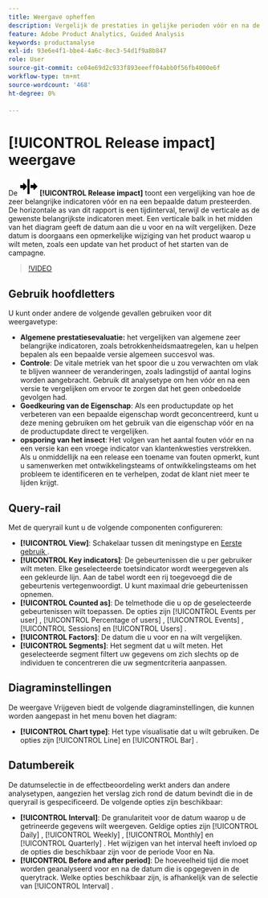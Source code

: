```yaml
---
title: Weergave opheffen
description: Vergelijk de prestaties in gelijke perioden vóór en na de release.
feature: Adobe Product Analytics, Guided Analysis
keywords: productanalyse
exl-id: 93e6e4f1-bbe4-4a6c-8ec3-54d1f9a8b847
role: User
source-git-commit: ce04e69d2c933f893eeeff04abb0f56fb4000e6f
workflow-type: tm+mt
source-wordcount: '468'
ht-degree: 0%

---
```


# [!UICONTROL Release impact] weergave

De ![ mening van de Versie ](/help/assets/icons/Release.svg) **[!UICONTROL Release impact]** toont een vergelijking van hoe de zeer belangrijke indicatoren vóór en na een bepaalde datum presteerden. De horizontale as van dit rapport is een tijdinterval, terwijl de verticale as de gewenste belangrijkste indicatoren meet. Een verticale balk in het midden van het diagram geeft de datum aan die u voor en na wilt vergelijken. Deze datum is doorgaans een opmerkelijke wijziging van het product waarop u wilt meten, zoals een update van het product of het starten van de campagne.

>[!VIDEO](https://video.tv.adobe.com/v/3421665/?learn=on)

## Gebruik hoofdletters

U kunt onder andere de volgende gevallen gebruiken voor dit weergavetype:

* **Algemene prestatiesevaluatie:** het vergelijken van algemene zeer belangrijke indicatoren, zoals betrokkenheidsmaatregelen, kan u helpen bepalen als een bepaalde versie algemeen succesvol was.
* **Controle**: De vitale metriek van het spoor die u zou verwachten om vlak te blijven wanneer de veranderingen, zoals ladingstijd of aantal logins worden aangebracht. Gebruik dit analysetype om hen vóór en na een versie te vergelijken om ervoor te zorgen dat het geen onbedoelde gevolgen had.
* **Goedkeuring van de Eigenschap**: Als een productupdate op het verbeteren van een bepaalde eigenschap wordt geconcentreerd, kunt u deze mening gebruiken om het gebruik van die eigenschap vóór en na de productupdate direct te vergelijken.
* **opsporing van het insect**: Het volgen van het aantal fouten vóór en na een versie kan een vroege indicator van klantenkwesties verstrekken. Als u onmiddellijk na een release een toename van fouten opmerkt, kunt u samenwerken met ontwikkelingsteams of ontwikkelingsteams om het probleem te identificeren en te verhelpen, zodat de klant niet meer te lijden krijgt.

## Query-rail

Met de queryrail kunt u de volgende componenten configureren:

* **[!UICONTROL View]**: Schakelaar tussen dit meningstype en [ Eerste gebruik ](first-use-impact.md).
* **[!UICONTROL Key indicators]**: De gebeurtenissen die u per gebruiker wilt meten. Elke geselecteerde toetsindicator wordt weergegeven als een gekleurde lijn. Aan de tabel wordt een rij toegevoegd die de gebeurtenis vertegenwoordigt. U kunt maximaal drie gebeurtenissen opnemen.
* **[!UICONTROL Counted as]**: De telmethode die u op de geselecteerde gebeurtenissen wilt toepassen. De opties zijn [!UICONTROL Events per user] , [!UICONTROL Percentage of users] , [!UICONTROL Events] , [!UICONTROL Sessions] en [!UICONTROL Users] .
* **[!UICONTROL Factors]**: De datum die u voor en na wilt vergelijken.
* **[!UICONTROL Segments]**: Het segment dat u wilt meten. Het geselecteerde segment filtert uw gegevens om zich slechts op de individuen te concentreren die uw segmentcriteria aanpassen.

## Diagraminstellingen

De weergave Vrijgeven biedt de volgende diagraminstellingen, die kunnen worden aangepast in het menu boven het diagram:

* **[!UICONTROL Chart type]**: Het type visualisatie dat u wilt gebruiken. De opties zijn [!UICONTROL Line] en [!UICONTROL Bar] .

## Datumbereik

De datumselectie in de effectbeoordeling werkt anders dan andere analysetypen, aangezien het verslag zich rond de datum bevindt die in de queryrail is gespecificeerd. De volgende opties zijn beschikbaar:

* **[!UICONTROL Interval]**: De granulariteit voor de datum waarop u de getrineerde gegevens wilt weergeven. Geldige opties zijn [!UICONTROL Daily] , [!UICONTROL Weekly] , [!UICONTROL Monthly] en [!UICONTROL Quarterly] . Het wijzigen van het interval heeft invloed op de opties die beschikbaar zijn voor de periode Voor en Na.
* **[!UICONTROL Before and after period]**: De hoeveelheid tijd die moet worden geanalyseerd voor en na de datum die is opgegeven in de querytrack. Welke opties beschikbaar zijn, is afhankelijk van de selectie van [!UICONTROL Interval] .

